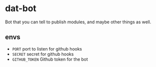 # dat-bot

Bot that you can tell to publish modules, and maybe other things as well.

## envs

* `PORT` port to listen for github hooks
* `SECRET` secret for github hooks
* `GITHUB_TOKEN` Github token for the bot